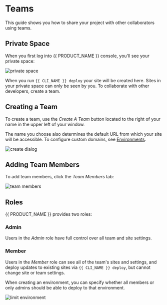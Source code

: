 # Teams

This guide shows you how to share your project with other collaborators using teams.

## Private Space

When you first log into {{ PRODUCT_NAME }} console, you'll see your private space:

![private space](/images/deploying/private_space.png)

When you run `{{ CLI_NAME }} deploy` your site will be created here. Sites in your private space can only be seen by you. To collaborate with other developers, create a team.

## Creating a Team

To create a team, use the *Create A Team* button located to the right of your name in the upper left of your window.

The name you choose also determines the default URL from which your site will be accessible. To configure custom domains, see [Environments](../environments).

![create dialog](/images/teams/create_dialog.png)

## Adding Team Members

To add team members, click the _Team Members_ tab:

![team members](/images/teams/members.png)

## Roles

{{ PRODUCT_NAME }} provides two roles:

### Admin

Users in the _Admin_ role have full control over all team and site settings.

### Member

Users in the _Member_ role can see all of the team's sites and settings, and deploy updates to existing sites via `{{ CLI_NAME }} deploy`, but cannot change site or team settings.

When creating an environment, you can specify whether all members or only admins should be able to deploy to that environment.

![limit environment](/images/teams/environment-permissions.png?height=300)
